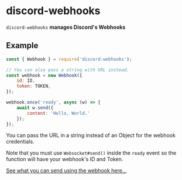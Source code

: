 # discord-webhooks

`discord-webhooks` **manages Discord's Webhooks**

## Example

```js
const { Webhook } = require('discord-webhooks');

// You can also pass a string with URL instead.
const webhook = new Webhook({
    id: ID,
    token: TOKEN,
});

webhook.once('ready', async (w) => {
    await w.send({
        content: 'Hello, World.'
    });
});
```

You can pass the URL in a string instead of an Object for the webhook credentials.

Note that you must use `Websocket#send()` inside the `ready` event
so the function will have your webhook's ID and Token.

[See what you can send using the webhook here...](https://discord.com/developers/docs/resources/webhook#execute-webhook-jsonform-params)

